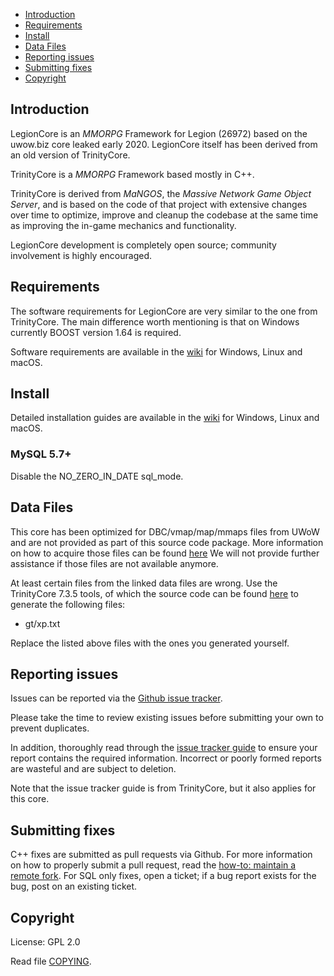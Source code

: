 * [Introduction](#introduction)
* [Requirements](#requirements)
* [Install](#install)
* [Data Files](#data-files)
* [Reporting issues](#reporting-issues)
* [Submitting fixes](#submitting-fixes)
* [Copyright](#copyright)

## Introduction

LegionCore is an *MMORPG* Framework for Legion (26972) based on the uwow.biz core leaked early 2020.
LegionCore itself has been derived from an old version of TrinityCore.

TrinityCore is a *MMORPG* Framework based mostly in C++.

TrinityCore is derived from *MaNGOS*, the *Massive Network Game Object Server*, and is
based on the code of that project with extensive changes over time to optimize,
improve and cleanup the codebase at the same time as improving the in-game
mechanics and functionality.

LegionCore development is completely open source; community involvement is highly encouraged.


## Requirements

The software requirements for LegionCore are very similar to the one from TrinityCore.
The main difference worth mentioning is that on Windows currently BOOST version 1.64 is required.

Software requirements are available in the [wiki](https://www.trinitycore.info/display/tc/Requirements) for
Windows, Linux and macOS.


## Install

Detailed installation guides are available in the [wiki](https://www.trinitycore.info/display/tc/Installation+Guide) for
Windows, Linux and macOS.

### MySQL 5.7+

Disable the NO_ZERO_IN_DATE sql_mode.


## Data Files

This core has been optimized for DBC/vmap/map/mmaps files from UWoW and are not provided as part of this source code package.
More information on how to acquire those files can be found [here](https://www.emucoach.com/legion-7-3-5-/6945-repack-7-3-5-legion-wow-repack-wow-legion-7-3-5-repack-blizzlike-fun.html)
We will not provide further assistance if those files are not available anymore.

At least certain files from the linked data files are wrong.
Use the TrinityCore 7.3.5 tools, of which the source code can be found [here](https://github.com/TrinityCore/TrinityCore/releases/tag/7.3.5%2F26972) to generate the following files:
* gt/xp.txt

Replace the listed above files with the ones you generated yourself.

## Reporting issues

Issues can be reported via the [Github issue tracker](https://github.com/dufernst/LegionCore-7.3.5/issues).

Please take the time to review existing issues before submitting your own to
prevent duplicates.

In addition, thoroughly read through the [issue tracker guide](https://community.trinitycore.org/topic/37-the-trinitycore-issuetracker-and-you/) to ensure
your report contains the required information. Incorrect or poorly formed
reports are wasteful and are subject to deletion.

Note that the issue tracker guide is from TrinityCore, but it also applies for this core.


## Submitting fixes

C++ fixes are submitted as pull requests via Github. For more information on how to
properly submit a pull request, read the [how-to: maintain a remote fork](https://community.trinitycore.org/topic/9002-howto-maintain-a-remote-fork-for-pull-requests-tortoisegit/).
For SQL only fixes, open a ticket; if a bug report exists for the bug, post on an existing ticket.


## Copyright

License: GPL 2.0

Read file [COPYING](COPYING).
